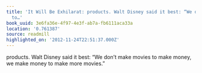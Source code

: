 ```yaml
---
title: 'It Will Be Exhilarat: products. Walt Disney said it best: “We don’t make movies
  to…'
book_uuid: 3e6fa36e-4f97-4e3f-ab7a-fb6111aca33a
location: '0.761387'
source: readmill
highlighted_on: '2012-11-24T22:51:37.000Z'
---
```


products. Walt Disney said it best: “We don’t make movies to make money, we make money to make more movies.”
